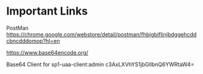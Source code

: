 # Important Links

PostMan
https://chrome.google.com/webstore/detail/postman/fhbjgbiflinjbdggehcddcbncdddomop?hl=en


https://www.base64encode.org/


Base64 Client for sp1-uaa-client:admin
c3AxLXVhYS1jbGllbnQ6YWRtaW4=


